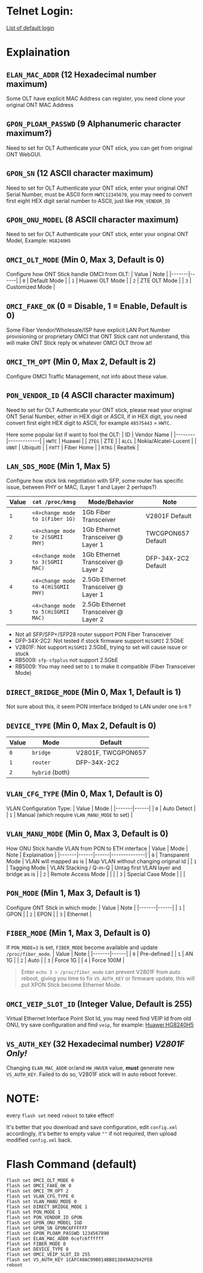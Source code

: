 # Telnet Login:
[List of default login](Docs/Setup_Stick.md#default-password)

# Explaination
## `ELAN_MAC_ADDR` (12 Hexadecimal number maximum)
Some OLT have explicit MAC Address can register, you need clone your original ONT MAC Address

## `GPON_PLOAM_PASSWD` (9 Alphanumeric character maximum?)
Need to set for OLT Authenticate your ONT stick, you can get from original ONT WebGUI.

## `GPON_SN` (12 ASCII character maximum)
Need to set for OLT Authenticate your ONT stick, enter your original ONT Serial Number, must be ASCII form `HWTC12345678`, you may need to convert first eight HEX digit serial number to ASCII, just like `PON_VENDOR_ID`

## `GPON_ONU_MODEL` (8 ASCII character maximum)
Need to set for OLT Authenticate your ONT stick, enter your original ONT Model, Example: `HG8240H5`

## `OMCI_OLT_MODE` (Min 0, Max 3, Default is 0)
Configure how ONT Stick handle OMCI from OLT:
| Value | Note |
|-------|------|
| `0` | Default Mode |
| `1` | Huawei OLT Mode |
| `2` | ZTE OLT Mode |
| `3` | Customized Mode | 

## `OMCI_FAKE_OK` (0 = Disable, 1 = Enable, Default is 0)
Some Fiber Vendor/Wholesale/ISP have explicit LAN Port Number provisioning or proprietary OMCI that ONT Stick cant not understand, this will make ONT Stick reply `OK` whatever OMCI OLT throw at!

## `OMCI_TM_OPT` (Min 0, Max 2, Default is 2)
Configure OMCI Traffic Management, not info about these value.

## `PON_VENDOR_ID` (4 ASCII character maximum)
Need to set for OLT Authenticate your ONT stick, please read your original ONT Serial Number, either in HEX digit or ASCII, if in HEX digit, you need convert first eight HEX digit to ASCII, for example `48575443` = `HWTC`.

Here some popular list if want to fool the OLT:
|   ID   | Vendor Name |
|--------|-------------|
| `HWTC` | Huawei      |
| `ZTEG` | ZTE         |
| `ALCL` | Nokia/Alcatel-Lucent |
| `UBNT` | Ubiquiti    |
| `FHTT` | Fiber Home  |
| `RTKG` | Realtek     |

## `LAN_SDS_MODE` (Min 1, Max 5)
Configure how stick link negotiation with SFP, some router has specific issue, between PHY or MAC, (Layer 1 and Layer 2 perhaps?)

| Value | `cat /proc/kmsg` | Mode/Behavior  | Note |
|-------|------|-------------------|------|
| `1`   | `<4>change mode to 1(Fiber 1G)`    | 1Gb Fiber Transceiver  | V2801F Default |
| `2`   | `<4>change mode to 2(SGMII PHY)`   | 1Gb Ethernet Transceiver @ Layer 1 | TWCGPON657 Default |
| `3`   | `<4>change mode to 3(SGMII MAC)`   | 1Gb Ethernet Transceiver @ Layer 2 | DFP-34X-2C2 Default |
| `4`   | `<4>change mode to 4(HiSGMII PHY)` | 2.5Gb Ethernet Transceiver @ Layer 1 |  |
| `5`   | `<4>change mode to 5(HiSGMII MAC)` | 2.5Gb Ethernet Transceiver @ Layer 2 |  |

* Not all SFP/SFP+/SFP28 router support PON Fiber Transceiver
* DFP-34X-2C2: Not tested if stock firmware support `HiSGMII` 2.5GbE
* V2801F: Not support `HiSGMII` 2.5GbE, trying to set will cause issue or stuck
* RB5009: `sfp-sfpplus` not support 2.5GbE
* RB5009: You may need set to `1` to make it compatible (Fiber Transceiver Mode)

## `DIRECT_BRIDGE_MODE` (Min 0, Max 1, Default is 1)
Not sure about this, it seem PON interface bridged to LAN under one `br0` ?

## `DEVICE_TYPE` (Min 0, Max 2, Default is 0)
| Value | Mode | Default |
|-------|------|---------|
| `0` | `bridge` | V2801F, TWCGPON657 |
| `1` | `router` | DFP-34X-2C2 |
| `2` | `hybrid` (both) | |

## `VLAN_CFG_TYPE` (Min 0, Max 1, Default is 0)
VLAN Configuration Type:
| Value | Mode |
|-------|------|
| `0` | Auto Detect |
| `1` | Manual (which require `VLAN_MANU_MODE` to set) |

## `VLAN_MANU_MODE` (Min 0, Max 3, Default is 0)
How ONU Stick handle VLAN from PON to ETH interface
| Value | Mode | Note | Explaination |
|-------|------|------|--------------|
| `0` | Transparent Mode | VLAN will mapped as is | Map VLAN without changing original id |
| `1` | Tagging Mode | VLAN Stacking / Q-in-Q | Untag first VLAN layer and bridge as is |
| `2` | Remote Access Mode |  |  |
| `3` | Special Case Mode |  |  |

## `PON_MODE` (Min 1, Max 3, Default is 1)
Configure ONT Stick in which mode:
| Value | Note |
|-------|------|
| `1` | GPON |
| `2` | EPON |
| `3` | Ethernet |

## `FIBER_MODE` (Min 1, Max 3, Default is 0)
If `PON_MODE=3` is set, `FIBER_MODE` become available and update `/proc/fiber_mode`.
| Value | Note |
|-------|------|
| `0` | Pre-defined |
| `1` | AN 1G |
| `2` | Auto |
| `3` | Force 1G |
| `4` | Force 100M |

> Enter `echo 3 > /proc/fiber_mode` can prevent V2801F from auto reboot, giving you time to fix `VS_AUTH_KEY` or firmware update, this will put XPON Stick become Ethernet Mode.

## `OMCI_VEIP_SLOT_ID` (Integer Value, Default is 255)
Virtual Ethernet Interface Point Slot Id, you may need find VEIP Id from old ONU, try save configuration and find `veip`, for example: [Huawei HG8240H5](https://github.com/Anime4000/Hacking_Huawei_HG8240H5_ONT/blob/master/xml/hw_ctree.xml#L109)

## `VS_AUTH_KEY` (32 Hexadecimal number) *V2801F Only!*
Changing `ELAN_MAC_ADDR` or/and `HW_HWVER` value, **must** generate new `VS_AUTH_KEY`. Failed to do so, V2801F stick will in auto reboot forever.

# NOTE:
every `flash set` need `reboot` to take effect!

It's better that you download and save configuration,
edit `config.xml` accordingly, it's better to empty value `""` if not required,
then upload modified `config.xml` back.

# Flash Command (default)
```
flash set OMCI_OLT_MODE 0
flash set OMCI_FAKE_OK 0
flash set OMCI_TM_OPT 2
flash set VLAN_CFG_TYPE 0
flash set VLAN_MANU_MODE 0
flash set DIRECT_BRIDGE_MODE 1
flash set PON_MODE 1
flash set PON_VENDOR_ID GPON
flash set GPON_ONU_MODEL IGD
flash set GPON_SN GPONC6FFFFFF
flash set GPON_PLOAM_PASSWD 1234567890
flash set ELAN_MAC_ADDR 6cefc6ffffff
flash set FIBER_MODE 0
flash set DEVICE_TYPE 0
flash set OMCI_VEIP_SLOT_ID 255
flash set VS_AUTH_KEY 1CAFC40AC99B014BB013849A92942FEB
reboot
```
